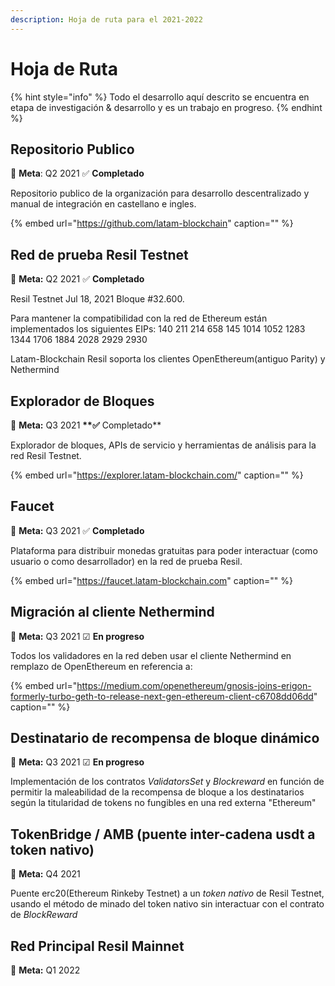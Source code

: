 ```yaml
---
description: Hoja de ruta para el 2021-2022
---
```


# Hoja de Ruta

{% hint style="info" %}
Todo el desarrollo aquí descrito se encuentra en etapa de investigación & desarrollo y es un trabajo en progreso.
{% endhint %}

## Repositorio Publico

🎯 **Meta**: Q2 2021 ✅ **Completado**

Repositorio publico de la organización para desarrollo descentralizado y manual de integración en castellano e ingles.

{% embed url="https://github.com/latam-blockchain" caption="" %}

## Red de prueba Resil Testnet

🎯 **Meta:** Q2 2021 ✅ **Completado**

Resil Testnet Jul 18, 2021 Bloque \#32.600.

Para mantener la compatibilidad con la red de Ethereum están implementados los siguientes EIPs: 140 211 214 658 145 1014 1052 1283 1344 1706 1884 2028 2929 2930

Latam-Blockchain Resil soporta los clientes OpenEthereum\(antiguo Parity\) y Nethermind

## Explorador de Bloques

🎯 **Meta:** Q3 2021 **\*\*✅** Completado\*\*

Explorador de bloques, APIs de servicio y herramientas de análisis para la red Resil Testnet.

{% embed url="https://explorer.latam-blockchain.com/" caption="" %}

## Faucet

🎯 **Meta:** Q3 2021 ✅ **Completado**

Plataforma para distribuir monedas gratuitas para poder interactuar \(como usuario o como desarrollador\) en la red de prueba Resil.

{% embed url="https://faucet.latam-blockchain.com" caption="" %}

## **Migración al cliente Nethermind**

🎯 **Meta:** Q3 2021 ☑ **En progreso**

Todos los validadores en la red deben usar el cliente Nethermind en remplazo de OpenEthereum en referencia a:

{% embed url="https://medium.com/openethereum/gnosis-joins-erigon-formerly-turbo-geth-to-release-next-gen-ethereum-client-c6708dd06dd" caption="" %}

## **Destinatario de recompensa de bloque dinámico**

🎯 **Meta:** Q3 2021 ☑ **En progreso**

Implementación de los contratos _ValidatorsSet_ y _Blockreward_ en función de permitir la maleabilidad de la recompensa de bloque a los destinatarios según la titularidad de tokens no fungibles en una red externa "Ethereum"

## **TokenBridge / AMB \(puente inter-cadena usdt a token nativo\)**

🎯 **Meta:** Q4 2021

Puente erc20\(Ethereum Rinkeby Testnet\) a un _token nativo_ de Resil Testnet, usando el método de minado del token nativo sin interactuar con el contrato de _BlockReward_

## **Red Principal Resil Mainnet**

🎯 **Meta:** Q1 2022

